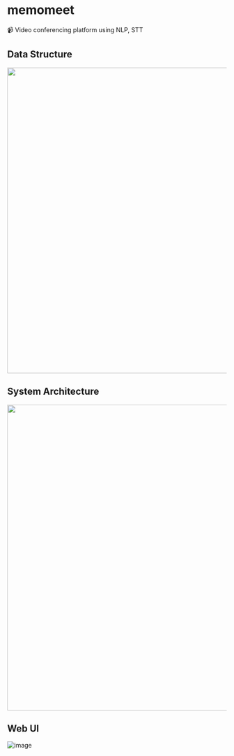 # memomeet
📹 Video conferencing platform using NLP, STT

## Data Structure
<center><img src="https://user-images.githubusercontent.com/53828411/118216311-3e738780-b4ae-11eb-8836-18d29e41b80d.JPG" width="700"></center>


## System Architecture
<center><img src="https://user-images.githubusercontent.com/53828411/118216732-0587e280-b4af-11eb-85e1-796a74daedd4.JPG" width="700"></center>

## Web UI
![image](https://user-images.githubusercontent.com/53828411/114295543-d57ca680-9ae0-11eb-8dc5-35cb9b9a70d6.png)



